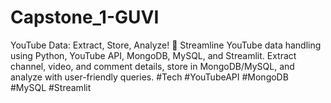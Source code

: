# Capstone_1-GUVI
YouTube Data: Extract, Store, Analyze! 🚀 Streamline YouTube data handling using Python, YouTube API, MongoDB, MySQL, and Streamlit. Extract channel, video, and comment details, store in MongoDB/MySQL, and analyze with user-friendly queries.  #Tech #YouTubeAPI #MongoDB #MySQL #Streamlit
